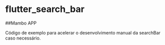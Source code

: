 # flutter_search_bar
##Mambo APP

Código de exemplo para acelerar o desenvolvimento manual da searchBar caso necessário.
